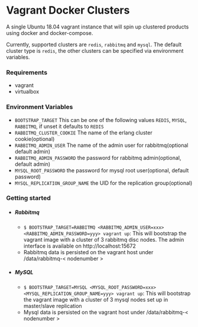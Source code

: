 # Vagrant Docker Clusters

A single Ubuntu 18.04 vagrant instance that will spin up clustered products using docker and docker-compose.

Currently, supported clusters are `redis`, `rabbitmq` and `mysql`. The default cluster type is `redis`, the other clusters
can be specified via environment variables.

### Requirements
 - vagrant
 - virtualbox

### Environment Variables
  - `BOOTSTRAP_TARGET` This can be one of the following values `REDIS`, `MYSQL`, `RABBITMQ`, if unset it defaults to `REDIS`
  - `RABBITMQ_CLUSTER_COOKIE` The name of the erlang cluster cookie(optional)
  - `RABBITMQ_ADMIN_USER` The name of the admin user for rabbitmq(optional default admin)
  - `RABBITMQ_ADMIN_PASSWORD` the password for rabbitmq admin(optional, default admin)
  - `MYSQL_ROOT_PASSWORD`  the password for mysql root user(optional, default password)
  - `MYSQL_REPLICATION_GROUP_NAME` the UID for the replication group(optional)

### Getting started

- ##### Rabbitmq
  - `$ BOOTSTRAP_TARGET=RABBITMQ <RABBITMQ_ADMIN_USER=xxx> <RABBITMQ_ADMIN_PASSWORD=yyy> vagrant up`: This will bootstrap the vagrant image with a cluster of 3
    rabbitmq disc nodes. The admin interface is available on http://localhost:15672
  - Rabbitmq data is persisted on the vagrant host under /data/rabbitmq-< nodenumber >

- ##### MySQL
  - `$ BOOTSTRAP_TARGET=MYSQL <MYSQL_ROOT_PASSWORD=xxx> <MYSQL_REPLICATION_GROUP_NAME=yyy> vagrant up`: This will bootstrap the vagrant image with a cluster of 3
    mysql nodes set up in master/slave replication
  - Mysql data is persisted on the vagrant host under /data/rabbitmq-< nodenumber >
